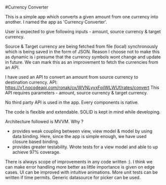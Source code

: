 
#Currency Converter

This is a simple app which converts a given amount from one currency into another. I named the app as 'Currency Converter'. 

User is expected to give following inputs - amount, source currency & target currency. 

Source & Target currency are being fetched from file (local) synchronously which is being saved in the form of JSON. Reason I choose not to make this as dynamic is i presume that the currency symbols wont change and update in future. We can mark this as an improvement to fetch the currencies from an API.

I have used an API to convert an amount from source currency to destination currency. 
API: https://v1.nocodeapi.com/ronak/cx/WVNLyyxFoilWLWUf/rates/convert 
This API requires parameters - amount, source currency & target currency. 

No third party API is used in the app. Every components is native.

The code is flexible and extendable. SOLID is kept in mind while developing.

Architecture followed is MVVM. 
Why ? 
- provides weak coupling between view, view model & model by using data binding. Here, since the app is simple enough, we have used closure based binding. 
- provides greater testability. Wrote tests for a view model and able to up achieve 97% coverage.

There is always scope of improvements in any code written :). I think we can make error handling more better as little importance is given on edge cases. 
UI can be improved with intuitive animations. 
More unit tests can be written if time permits.
Generic datasource for picker can be used. 

